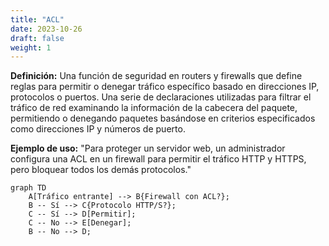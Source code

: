 ```yaml
---
title: "ACL"
date: 2023-10-26
draft: false
weight: 1
---
```


**Definición:** Una función de seguridad en routers y firewalls que define reglas para permitir o denegar tráfico específico basado en direcciones IP, protocolos o puertos. Una serie de declaraciones utilizadas para filtrar el tráfico de red examinando la información de la cabecera del paquete, permitiendo o denegando paquetes basándose en criterios especificados como direcciones IP y números de puerto.

**Ejemplo de uso:** "Para proteger un servidor web, un administrador configura una ACL en un firewall para permitir el tráfico HTTP y HTTPS, pero bloquear todos los demás protocolos."

```mermaid
graph TD
    A[Tráfico entrante] --> B{Firewall con ACL?};
    B -- Sí --> C{Protocolo HTTP/S?};
    C -- Sí --> D[Permitir];
    C -- No --> E[Denegar];
    B -- No --> D;
